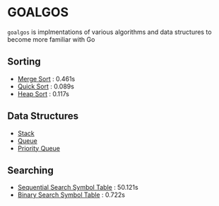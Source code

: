 # GOALGOS
`goalgos` is implmentations of various algorithms and data structures to become more familiar with Go

## Sorting
* [Merge Sort](/sorting/merge/merge.go) : 0.461s
* [Quick Sort](/sorting/quick/quick.go) : 0.089s
* [Heap Sort](/sorting/heap/heap.go) : 0.117s

## Data Structures
* [Stack](/collection/stack/stack.go)
* [Queue](/collection/queue/queue.go)
* [Priority Queue](/collection/pq/pq.go)

## Searching
* [Sequential Search Symbol Table](/searching/seqsearchst/seqsearchst.go) : 50.121s
* [Binary Search Symbol Table](/searching/binarysearchst/binarysearchst.go) : 0.722s
